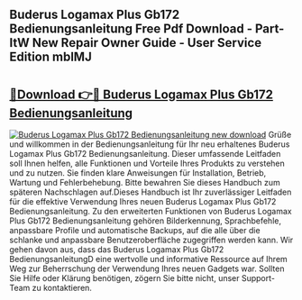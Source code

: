 ## Buderus Logamax Plus Gb172 Bedienungsanleitung Free Pdf Download - Part-ItW New Repair Owner Guide - User Service Edition mblMJ

# <h2><a href="http://df3ax1u.blite.top/?on=Buderus+Logamax+Plus+Gb172+Bedienungsanleitung">🔗Download 👉🔴 Buderus Logamax Plus Gb172 Bedienungsanleitung</a></h2>

[![Buderus Logamax Plus Gb172 Bedienungsanleitung new download](https://i.imgur.com/lujVjoI.png)](http://df3ax1u.blite.top/?on=Buderus+Logamax+Plus+Gb172+Bedienungsanleitung)
Grüße und willkommen in der Bedienungsanleitung für Ihr neu erhaltenes Buderus Logamax Plus Gb172 Bedienungsanleitung. Dieser umfassende Leitfaden soll Ihnen helfen, alle Funktionen und Vorteile Ihres Produkts zu verstehen und zu nutzen. Sie finden klare Anweisungen für Installation, Betrieb, Wartung und Fehlerbehebung. Bitte bewahren Sie dieses Handbuch zum späteren Nachschlagen auf.Dieses Handbuch ist Ihr zuverlässiger Leitfaden für die effektive Verwendung Ihres neuen Buderus Logamax Plus Gb172 Bedienungsanleitung. Zu den erweiterten Funktionen von Buderus Logamax Plus Gb172 Bedienungsanleitung gehören Bilderkennung, Sprachbefehle, anpassbare Profile und automatische Backups, auf die alle über die schlanke und anpassbare Benutzeroberfläche zugegriffen werden kann. Wir gehen davon aus, dass das Buderus Logamax Plus Gb172 BedienungsanleitungD eine wertvolle und informative Ressource auf Ihrem Weg zur Beherrschung der Verwendung Ihres neuen Gadgets war. Sollten Sie Hilfe oder Klärung benötigen, zögern Sie bitte nicht, unser Support-Team zu kontaktieren.

